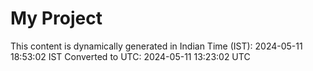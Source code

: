 # My Project

This content is dynamically generated in Indian Time (IST): 2024-05-11 18:53:02 IST
Converted to UTC: 2024-05-11 13:23:02 UTC

